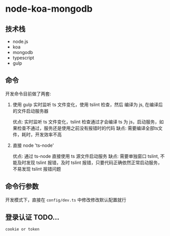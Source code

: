 # node-koa-mongodb

## 技术栈

  - node.js
  - koa
  - mongodb
  - typescript
  - gulp

## 命令

  开发命令目前做了两套:

  1. 使用 gulp 实时监听 ts 文件变化，使用 tslint 检查，然后 编译为 js, 在编译后的文件启动服务器

     优点: 实时监听 ts 文件变化，tslint 检查通过才会编译 ts 为 js，启动服务，如果检查不通过，服务还是使用之前没有报错时的代码
     缺点: 需要编译全部ts文件，耗时，开发效率不高


  2. 直接 node 'ts-node'

     优点: 通过 ts-node 直接使用 ts 源文件启动服务
     缺点: 需要单独窗口 tslint, 不能及时发现 tslint 报错，及时 tslint 报错，只要代码正确依然正常启动服务，不易发现 tslint 报错问题


## 命令行参数

  开发模式下，直接在 `config/dev.ts` 中修改修改默认配置就行

## 登录认证 TODO...
    cookie or token
